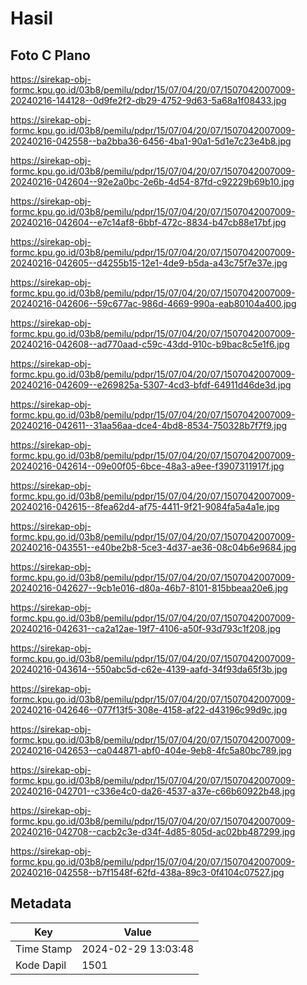 # Hasil

## Foto C Plano

https://sirekap-obj-formc.kpu.go.id/03b8/pemilu/pdpr/15/07/04/20/07/1507042007009-20240216-144128--0d9fe2f2-db29-4752-9d63-5a68a1f08433.jpg

https://sirekap-obj-formc.kpu.go.id/03b8/pemilu/pdpr/15/07/04/20/07/1507042007009-20240216-042558--ba2bba36-6456-4ba1-90a1-5d1e7c23e4b8.jpg

https://sirekap-obj-formc.kpu.go.id/03b8/pemilu/pdpr/15/07/04/20/07/1507042007009-20240216-042604--92e2a0bc-2e6b-4d54-87fd-c92229b69b10.jpg

https://sirekap-obj-formc.kpu.go.id/03b8/pemilu/pdpr/15/07/04/20/07/1507042007009-20240216-042604--e7c14af8-6bbf-472c-8834-b47cb88e17bf.jpg

https://sirekap-obj-formc.kpu.go.id/03b8/pemilu/pdpr/15/07/04/20/07/1507042007009-20240216-042605--d4255b15-12e1-4de9-b5da-a43c75f7e37e.jpg

https://sirekap-obj-formc.kpu.go.id/03b8/pemilu/pdpr/15/07/04/20/07/1507042007009-20240216-042606--59c677ac-986d-4669-990a-eab80104a400.jpg

https://sirekap-obj-formc.kpu.go.id/03b8/pemilu/pdpr/15/07/04/20/07/1507042007009-20240216-042608--ad770aad-c59c-43dd-910c-b9bac8c5e1f6.jpg

https://sirekap-obj-formc.kpu.go.id/03b8/pemilu/pdpr/15/07/04/20/07/1507042007009-20240216-042609--e269825a-5307-4cd3-bfdf-64911d46de3d.jpg

https://sirekap-obj-formc.kpu.go.id/03b8/pemilu/pdpr/15/07/04/20/07/1507042007009-20240216-042611--31aa56aa-dce4-4bd8-8534-750328b7f7f9.jpg

https://sirekap-obj-formc.kpu.go.id/03b8/pemilu/pdpr/15/07/04/20/07/1507042007009-20240216-042614--09e00f05-6bce-48a3-a9ee-f3907311917f.jpg

https://sirekap-obj-formc.kpu.go.id/03b8/pemilu/pdpr/15/07/04/20/07/1507042007009-20240216-042615--8fea62d4-af75-4411-9f21-9084fa5a4a1e.jpg

https://sirekap-obj-formc.kpu.go.id/03b8/pemilu/pdpr/15/07/04/20/07/1507042007009-20240216-043551--e40be2b8-5ce3-4d37-ae36-08c04b6e9684.jpg

https://sirekap-obj-formc.kpu.go.id/03b8/pemilu/pdpr/15/07/04/20/07/1507042007009-20240216-042627--9cb1e016-d80a-46b7-8101-815bbeaa20e6.jpg

https://sirekap-obj-formc.kpu.go.id/03b8/pemilu/pdpr/15/07/04/20/07/1507042007009-20240216-042631--ca2a12ae-19f7-4106-a50f-93d793c1f208.jpg

https://sirekap-obj-formc.kpu.go.id/03b8/pemilu/pdpr/15/07/04/20/07/1507042007009-20240216-043614--550abc5d-c62e-4139-aafd-34f93da65f3b.jpg

https://sirekap-obj-formc.kpu.go.id/03b8/pemilu/pdpr/15/07/04/20/07/1507042007009-20240216-042646--077f13f5-308e-4158-af22-d43196c99d9c.jpg

https://sirekap-obj-formc.kpu.go.id/03b8/pemilu/pdpr/15/07/04/20/07/1507042007009-20240216-042653--ca044871-abf0-404e-9eb8-4fc5a80bc789.jpg

https://sirekap-obj-formc.kpu.go.id/03b8/pemilu/pdpr/15/07/04/20/07/1507042007009-20240216-042701--c336e4c0-da26-4537-a37e-c66b60922b48.jpg

https://sirekap-obj-formc.kpu.go.id/03b8/pemilu/pdpr/15/07/04/20/07/1507042007009-20240216-042708--cacb2c3e-d34f-4d85-805d-ac02bb487299.jpg

https://sirekap-obj-formc.kpu.go.id/03b8/pemilu/pdpr/15/07/04/20/07/1507042007009-20240216-042558--b7f1548f-62fd-438a-89c3-0f4104c07527.jpg


## Metadata

| Key        | Value               |
| ---------- | ------------------- |
| Time Stamp | 2024-02-29 13:03:48 |
| Kode Dapil | 1501                |



